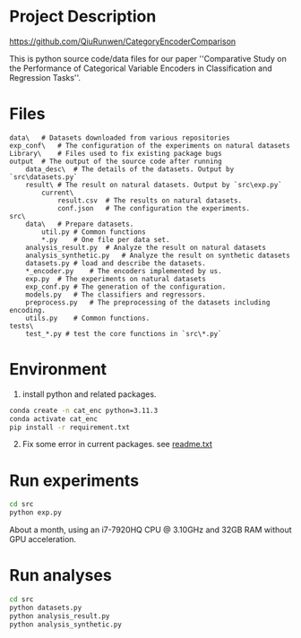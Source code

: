 # Project Description

https://github.com/QiuRunwen/CategoryEncoderComparison

This is python source code/data files for our paper ''Comparative Study on the Performance of Categorical Variable Encoders in Classification and Regression Tasks''.

# Files

```
data\	# Datasets downloaded from various repositories
exp_conf\	# The configuration of the experiments on natural datasets
Library\	# Files used to fix existing package bugs
output	# The output of the source code after running
	data_desc\	# The details of the datasets. Output by `src\datasets.py`
	result\	# The result on natural datasets. Output by `src\exp.py`
		current\
			result.csv	# The results on natural datasets.
			conf.json	# The configuration the experiments.
src\
    data\	# Prepare datasets.
		util.py	# Common functions
		*.py	# One file per data set.
	analysis_result.py	# Analyze the result on natural datasets
	analysis_synthetic.py	# Analyze the result on synthetic datasets
	datasets.py	# load and describe the datasets.
	*_encoder.py	# The encoders implemented by us.
	exp.py	# The experiments on natural datasets
	exp_conf.py	# The generation of the configuration.
	models.py	# The classifiers and regressors.
	preprocess.py	# The preprocessing of the datasets including encoding.
	utils.py	# Common functions.
tests\
	test_*.py # test the core functions in `src\*.py`
```

# Environment

1. install python and related packages.

```bash
conda create -n cat_enc python=3.11.3
conda activate cat_enc
pip install -r requirement.txt
```

2. Fix some error in current packages. see [readme.txt](Library\readme.txt)

# Run experiments

```bash
cd src
python exp.py
```

About a month, using an i7-7920HQ CPU @ 3.10GHz and 32GB RAM without GPU acceleration.

# Run analyses

```bash
cd src
python datasets.py
python analysis_result.py
python analysis_synthetic.py
```